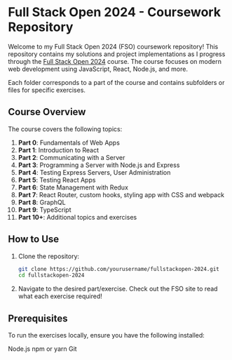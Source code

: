# Full Stack Open 2024 - Coursework Repository

Welcome to my Full Stack Open 2024 (FSO) coursework repository! This repository contains my solutions and project implementations as I progress through the [Full Stack Open 2024](https://fullstackopen.com/) course. The course focuses on modern web development using JavaScript, React, Node.js, and more.

Each folder corresponds to a part of the course and contains subfolders or files for specific exercises.

## Course Overview

The course covers the following topics:

1. **Part 0**: Fundamentals of Web Apps  
2. **Part 1**: Introduction to React  
3. **Part 2**: Communicating with a Server  
4. **Part 3**: Programming a Server with Node.js and Express  
5. **Part 4**: Testing Express Servers, User Administration  
6. **Part 5**: Testing React Apps  
7. **Part 6**: State Management with Redux  
8. **Part 7**: React Router, custom hooks, styling app with CSS and webpack  
9. **Part 8**: GraphQL  
10. **Part 9**: TypeScript  
11. **Part 10+**: Additional topics and exercises  

## How to Use

1. Clone the repository:  
   ```bash
   git clone https://github.com/yourusername/fullstackopen-2024.git
   cd fullstackopen-2024
2. Navigate to the desired part/exercise. Check out the FSO site to read what each exercise required!


## Prerequisites
To run the exercises locally, ensure you have the following installed:

Node.js
npm or yarn
Git

